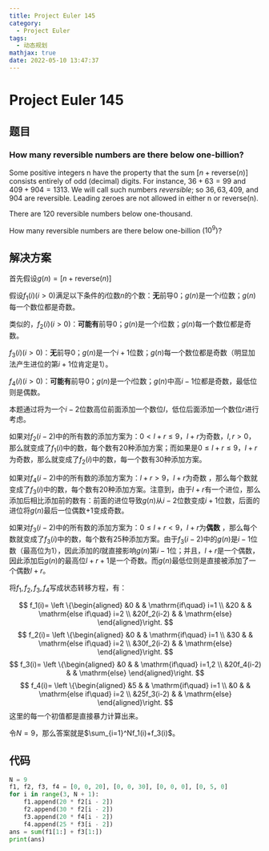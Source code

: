 ```yaml
---
title: Project Euler 145
category:
  - Project Euler
tags:
  - 动态规划
mathjax: true
date: 2022-05-10 13:47:37
---
```


<escape><!-- more --></escape>
    



# Project Euler 145
## 题目
### How many reversible numbers are there below one-billion?
Some positive integers n have the property that the sum $[ n + \mathrm{reverse}(n) ]$ consists entirely of odd (decimal) digits. For instance, $36 + 63 = 99$ and $409 + 904 = 1313$. We will call such numbers *reversible*; so $36, 63, 409$, and $904$ are reversible. Leading zeroes are not allowed in either n or reverse(n).

There are $120$ reversible numbers below one-thousand.

How many reversible numbers are there below one-billion ($10^9$)?


## 解决方案

首先假设$g(n)=[n+\mathrm{reverse}(n) ]$

假设$f_1(i)(i>0)$满足以下条件的$i$位数$n$的个数：**无**前导$0$；$g(n)$是一个$i$位数；$g(n)$每一个数位都是奇数。

类似的，$f_2(i)(i>0)$：**可能有**前导$0$；$g(n)$是一个$i$位数；$g(n)$每一个数位都是奇数。

$f_3(i)(i>0)$：**无**前导$0$；$g(n)$是一个$i+1$位数；$g(n)$每一个数位都是奇数（明显加法产生进位的第$i+1$位肯定是$1$）。

$f_4(i)(i>0)$：**可能有**前导0；$g(n)$是一个$i$位数；$g(n)$中高$i-1$位都是奇数，最低位则是偶数。

本题通过将为一个$i-2$位数高位前面添加一个数位$l$，低位后面添加一个数位$r$进行考虑。

如果对$f_2(i-2)$中的所有数的添加方案为：$0<l+r\le9$，$l+r$为奇数，$l,r>0$，那么就变成了$f_1(i)$中的数，每个数有$20$种添加方案；而如果是$0\le l+r\le9$，$l+r$为奇数，那么就变成了$f_2(i)$中的数，每一个数有$30$种添加方案。

如果对$f_4(i-2)$中的所有数的添加方案为：$l+r>9$，$l+r$为奇数 ，那么每个数就变成了$f_3(i)$中的数，每个数有$20$种添加方案。注意到，由于$l+r$有一个进位，那么添加后相比添加前的数有：前面的进位导致$g(n)$从$i-2$位数变成$i+1$位数，后面的进位将$g(n)$最后一位偶数$+1$变成奇数。

如果对$f_3(i-2)$中的所有数的添加方案为：$0\leq l+r<9$，$l+r$为**偶数** ，那么每个数就变成了$f_3(i)$中的数，每个数有$25$种添加方案。由于$f_3(i-2)$中的$g(n)$是$i-1$位数（最高位为$1$），因此添加的$l$就直接影响$g(n)$第$i-1$位；并且，$l+r$是一个偶数，因此添加后$g(n)$的最高位$l+r+1$是一个奇数。而$g(n)$最低位则是直接被添加了一个偶数$l+r$。

将$f_1,f_2,f_3,f_4$写成状态转移方程，有：

$$
f_1(i)=
\left \{\begin{aligned}
  &0  & & \mathrm{if\quad} i=1 \\
  &20  & & \mathrm{else if\quad} i=2 \\
  &20f_2(i-2) & & \mathrm{else}
\end{aligned}\right.
$$
$$
f_2(i)=
\left \{\begin{aligned}
  &0  & & \mathrm{if\quad} i=1 \\
  &30  & & \mathrm{else if\quad} i=2 \\
  &30f_2(i-2) & & \mathrm{else}
\end{aligned}\right.
$$
$$
f_3(i)=
\left \{\begin{aligned}
  &0  & & \mathrm{if\quad} i=1,2 \\
  &20f_4(i-2) & & \mathrm{else}
\end{aligned}\right.
$$
$$
f_4(i)=
\left \{\begin{aligned}
  &5  & & \mathrm{if\quad} i=1 \\
  &0  & & \mathrm{else if\quad} i=2 \\
  &25f_3(i-2) & & \mathrm{else}
\end{aligned}\right.
$$
这里的每一个初值都是直接暴力计算出来。

令$N=9$，那么答案就是$\sum_{i=1}^Nf_1(i)+f_3(i)$。

## 代码

```py
N = 9
f1, f2, f3, f4 = [0, 0, 20], [0, 0, 30], [0, 0, 0], [0, 5, 0]
for i in range(3, N + 1):
    f1.append(20 * f2[i - 2])
    f2.append(30 * f2[i - 2])
    f3.append(20 * f4[i - 2])
    f4.append(25 * f3[i - 2])
ans = sum(f1[1:] + f3[1:])
print(ans)

```